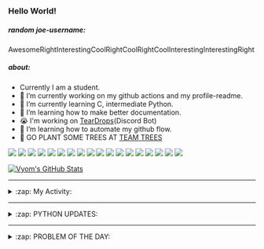 ### Hello World!

##### random joe-username:
<!--DON'T REMOVE--->
<!--username:START-->
AwesomeRightInterestingCoolRightCoolRightCoolInterestingInterestingRight
<!--username:END-->

##### about:
- Currently I am a student.
- 🔭 I’m currently working on my github actions and my profile-readme. 
- 🌱 I’m currently learning C, intermediate Python.
- 🌱 I’m learning how to make better documentation.
- 😭 I'm working on [TearDrops](https://github.com/Vyvy-vi/TearDrops)(Discord Bot)
- 🌱 I’m learning how to automate my github flow.
- 🌱 GO PLANT SOME TREES AT [TEAM TREES](https://teamtrees.org/)

![](https://img.shields.io/badge/Editor-Vim-informational?style=flat&logo=Editor&logoColor=white&color=2bbc8a)
![](https://img.shields.io/badge/Editor-VScode-informational?style=flat&logo=<LOGO_NAME>&logoColor=white&color=2bbc8a)
![](https://img.shields.io/badge/OS-MacOS-informational?style=flat&logo=<LOGO_NAME>&logoColor=white&color=2bbc8a)
![](https://img.shields.io/badge/OS-Fedora-informational?style=flat&logo=<LOGO_NAME>&logoColor=white&color=2bbc8a)
![](https://img.shields.io/badge/OS-Ubuntu-informational?style=flat&logo=<LOGO_NAME>&logoColor=white&color=2bbc8a)
![](https://img.shields.io/badge/Tools-mysql-informational?style=flat&logo=<LOGO_NAME>&logoColor=white&color=2bbc8a)
![](https://img.shields.io/badge/Tools-MongoDB-informational?style=flat&logo=<LOGO_NAME>&logoColor=white&color=2bbc8a)
![](https://img.shields.io/badge/Tools-DiscordAPI-informational?style=flat&logo=<LOGO_NAME>&logoColor=white&color=2bbc8a)
![](https://img.shields.io/badge/Tools-GoogleAPIs-informational?style=flat&logo=<LOGO_NAME>&logoColor=white&color=2bbc8a)
![](https://img.shields.io/badge/Tools-ScikitLearn-informational?style=flat&logo=<LOGO_NAME>&logoColor=white&color=2bbc8a)
![](https://img.shields.io/badge/Tools-json-informational?style=flat&logo=<LOGO_NAME>&logoColor=white&color=2bbc8a)
![](https://img.shields.io/badge/Tools-Metasploit-informational?style=flat&logo=<LOGO_NAME>&logoColor=white&color=2bbc8a)
![](https://img.shields.io/badge/Shell-zsh-informational?style=flat&logo=<LOGO_NAME>&logoColor=white&color=2bbc8a)
![](https://img.shields.io/badge/Code-Python-informational?style=flat&logo=<LOGO_NAME>&logoColor=white&color=2bbc8a)
![](https://img.shields.io/badge/Code-Ruby-informational?style=flat&logo=<LOGO_NAME>&logoColor=white&color=2bbc8a)
![](https://img.shields.io/badge/Code-Processing-informational?style=flat&logo=<LOGO_NAME>&logoColor=white&color=2bbc8a)
![](https://img.shields.io/badge/Code-Arduino-informational?style=flat&logo=<LOGO_NAME>&logoColor=white&color=2bbc8a)
![](https://img.shields.io/badge/Graphics-Blender-informational?style=flat&logo=<LOGO_NAME>&logoColor=white&color=2bbc8a)

<a href="https://github.com/Vyvy-vi/Vyvy-vi">
  <img align="center" src="https://profile-readme-git-master.vyvy-vi.vercel.app/api?username=Vyvy-vi&show_icons=true&line_height=27&count_private=true&title_color=ffffff&text_color=c9cacc&icon_color=2bbc8a&bg_color=1d1f21" alt="Vyom's GitHub Stats" />
</a>

---
<details>
  <summary>:zap: My Activity:</summary>
  
<!--START_SECTION:waka-->
![Profile Views](http://img.shields.io/badge/Profile%20Views-38-blue)

**I'm an Early 🐤** 

```text
🌞 Morning    64 commits     ████████████░░░░░░░░░░░░░   50.39% 
🌆 Daytime    19 commits     ███░░░░░░░░░░░░░░░░░░░░░░   14.96% 
🌃 Evening    33 commits     ██████░░░░░░░░░░░░░░░░░░░   25.98% 
🌙 Night      11 commits     ██░░░░░░░░░░░░░░░░░░░░░░░   8.66%

```
📅 **I'm Most Productive on Monday** 

```text
Monday       40 commits     ████████░░░░░░░░░░░░░░░░░   31.5% 
Tuesday      10 commits     ██░░░░░░░░░░░░░░░░░░░░░░░   7.87% 
Wednesday    11 commits     ██░░░░░░░░░░░░░░░░░░░░░░░   8.66% 
Thursday     12 commits     ██░░░░░░░░░░░░░░░░░░░░░░░   9.45% 
Friday       20 commits     ████░░░░░░░░░░░░░░░░░░░░░   15.75% 
Saturday     17 commits     ███░░░░░░░░░░░░░░░░░░░░░░   13.39% 
Sunday       17 commits     ███░░░░░░░░░░░░░░░░░░░░░░   13.39%

```


📊 **This Week I Spent My Time On** 

```text
🔥 Editors: 
Vim                      13 hrs 20 mins      ███████████████████░░░░░░   76.68% 
VS Code                  4 hrs 3 mins        █████░░░░░░░░░░░░░░░░░░░░   23.32%

🐱‍💻 Projects: 
another-discord-bot      5 hrs 49 mins       ████████░░░░░░░░░░░░░░░░░   33.49% 
TearDrops                5 hrs 9 mins        ███████░░░░░░░░░░░░░░░░░░   29.6% 
EddieBot                 2 hrs 57 mins       ████░░░░░░░░░░░░░░░░░░░░░   17.03% 
Unknown Project          1 hr 20 mins        ██░░░░░░░░░░░░░░░░░░░░░░░   7.74% 
.dotfiles                50 mins             █░░░░░░░░░░░░░░░░░░░░░░░░   4.84%

💻 Operating System: 
Mac                      17 hrs 24 mins      █████████████████████████   100.0%

```

**I Mostly Code in Python** 

```text
Python                   22 repos            ███████████████████░░░░░░   75.86% 
HTML                     2 repos             █░░░░░░░░░░░░░░░░░░░░░░░░   6.9% 
Processing               1 repo              ░░░░░░░░░░░░░░░░░░░░░░░░░   3.45% 
Swift                    1 repo              ░░░░░░░░░░░░░░░░░░░░░░░░░   3.45% 
JavaScript               1 repo              ░░░░░░░░░░░░░░░░░░░░░░░░░   3.45%

```



<!--END_SECTION:waka-->
</details>

---
<details>
  <summary>:zap: PYTHON UPDATES:</summary>
  
<!-- BLOG-POST-LIST:START -->
- [Getting first job as python developer [project recommendation]](https://www.reddit.com/r/Python/comments/jyyv2s/getting_first_job_as_python_developer_project/)
- [Automate the boring stuff but not with Python](https://www.reddit.com/r/Python/comments/jyyuwu/automate_the_boring_stuff_but_not_with_python/)
- [i made a cli tool to get movie's info such as IMDb rating, description](https://www.reddit.com/r/Python/comments/jyxq4a/i_made_a_cli_tool_to_get_movies_info_such_as_imdb/)
- [I made a bot for creating playlists from reddit threads](https://www.reddit.com/r/Python/comments/jywop5/i_made_a_bot_for_creating_playlists_from_reddit/)
- [Categorized Python library index](https://www.reddit.com/r/Python/comments/jyw7bo/categorized_python_library_index/)
<!-- BLOG-POST-LIST:END -->
</details>

---
<details>
  <summary>:zap: PROBLEM OF THE DAY:</summary>
    #TODO
<!--QOTD:START-->
<!--QOTD:END-->
</details>


